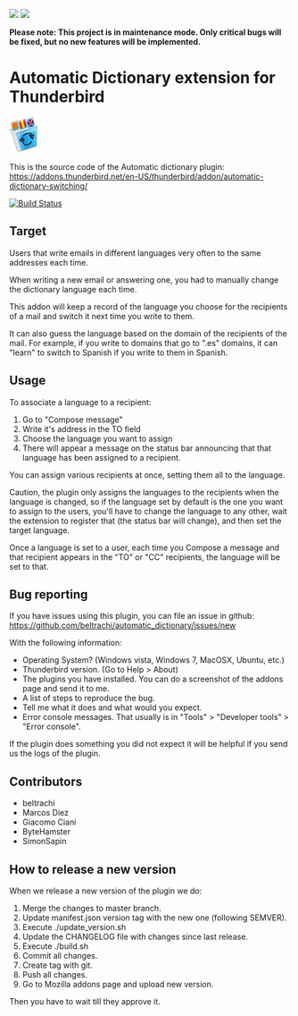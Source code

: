 <a href="https://codeclimate.com/github/beltrachi/automatic_dictionary"><img src="https://codeclimate.com/github/beltrachi/automatic_dictionary/badges/gpa.svg" /></a>
<a href="https://codeclimate.com/github/beltrachi/automatic_dictionary/coverage"><img src="https://codeclimate.com/github/beltrachi/automatic_dictionary/badges/coverage.svg" /></a>

__Please note: This project is in maintenance mode. Only critical bugs will be fixed, but no new features will be implemented.__

#  Automatic Dictionary extension for Thunderbird

![Logo](addon/logo.png)

This is the source code of the Automatic dictionary plugin:
https://addons.thunderbird.net/en-US/thunderbird/addon/automatic-dictionary-switching/

[![Build Status](https://api.travis-ci.org/beltrachi/automatic_dictionary.svg)](https://travis-ci.org/beltrachi/automatic_dictionary)

## Target

Users that write emails in different languages very often to the same addresses each
time.

When writing a new email or answering one, you had to manually change the dictionary language each time.

This addon will keep a record of the language you choose for the recipients of a mail and switch it next time you write to them.

It can also guess the language based on the domain of the recipients of the mail. For example, if you write to domains that go to ".es" domains, it can "learn" to switch to Spanish if you write to them in Spanish.

## Usage

To associate a language to a recipient:

1. Go to "Compose message"
2. Write it's address in the TO field
3. Choose the language you want to assign
4. There will appear a message on the status bar announcing that that language has been assigned to a recipient.

You can assign various recipients at once, setting them all to the language.

Caution, the plugin only assigns the languages to the recipients when the
language is changed, so if the language set by default is the one you want to
assign to the users, you'll have to change the language to any other, wait the
extension to register that (the status bar will change), and then set the target
language.

Once a language is set to a user, each time you Compose a message and that
recipient appears in the "TO" or "CC" recipients, the language will be set to that.

## Bug reporting

If you have issues using this plugin, you can file an issue in github: https://github.com/beltrachi/automatic_dictionary/issues/new

With the following information:
 * Operating System? (Windows vista, Windows 7, MacOSX, Ubuntu, etc.)
 * Thunderbird version. (Go to Help > About)
 * The plugins you have installed. You can do a screenshot of the addons page and send it to me.
 * A list of steps to reproduce the bug.
 * Tell me what it does and what would you expect.
 * Error console messages. That usually is in "Tools" > "Developer tools" > "Error console".

If the plugin does something you did not expect it will be helpful if you send us the logs of the plugin.

## Contributors

* beltrachi
* Marcos Diez
* Giacomo Ciani
* ByteHamster
* SimonSapin

## How to release a new version

When we release a new version of the plugin we do:

1. Merge the changes to master branch.
2. Update manifest.json version tag with the new one (following SEMVER).
3. Execute ./update_version.sh
4. Update the CHANGELOG file with changes since last release.
5. Execute ./build.sh
6. Commit all changes.
7. Create tag with git.
8. Push all changes.
9. Go to Mozilla addons page and upload new version.

Then you have to wait till they approve it.
